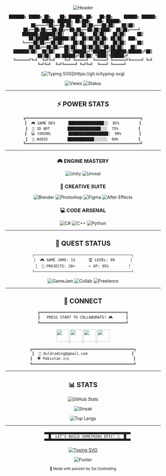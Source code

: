 <div align="center">

![Header](https://capsule-render.vercel.app/api?type=waving&color=gradient&customColorList=12,20,6,17,11&height=200&section=header&text=SAI%20OULDRADING&fontSize=70&fontColor=fff&animation=twinkling&fontAlignY=35)

```
███████╗ █████╗ ██╗    ██╗ ██████╗ ██╗   ██╗██╗     ██████╗ ██████╗  █████╗ ██████╗ ██╗███╗   ██╗ ██████╗ 
██╔════╝██╔══██╗██║    ██║██╔═══██╗██║   ██║██║     ██╔══██╗██╔══██╗██╔══██╗██╔══██╗██║████╗  ██║██╔════╝ 
███████╗███████║██║    ██║██║   ██║██║   ██║██║     ██║  ██║██████╔╝███████║██║  ██║██║██╔██╗ ██║██║  ███╗
╚════██║██╔══██║██║    ██║██║   ██║██║   ██║██║     ██║  ██║██╔══██╗██╔══██║██║  ██║██║██║╚██╗██║██║   ██║
███████║██║  ██║██║    ██║╚██████╔╝╚██████╔╝███████╗██████╔╝██║  ██║██║  ██║██████╔╝██║██║ ╚████║╚██████╔╝
╚══════╝╚═╝  ╚═╝╚═╝    ╚═╝ ╚═════╝  ╚═════╝ ╚══════╝╚═════╝ ╚═╝  ╚═╝╚═╝  ╚═╝╚═════╝ ╚═╝╚═╝  ╚═══╝ ╚═════╝ 
```

[![Typing SVG](https://readme-typing-svg.demolab.com?font=Press+Start+2P&size=16&duration=2000&pause=500&color=FF006E&center=true&vCenter=true&width=700&lines=🎮+UNITY+|+UNREAL+ENGINE+MASTER;🎨+BLENDER+3D+WIZARD;💻+C%23+|+C%2B%2B+DEVELOPER;⚡+BUILDING+EPIC+GAMES!)](https://git.io/typing-svg)

![Views](https://komarev.com/ghpvc/?username=saiouldrading&color=blueviolet&style=for-the-badge)
![Status](https://img.shields.io/badge/STATUS-CODING-ff006e?style=for-the-badge)

</div>

---

<div align="center">

## ⚡ POWER STATS

```
╔════════════════════════════════════════════════════╗
║  🎮 GAME DEV      ████████████████░░  85%         ║
║  🎨 3D ART        ███████████████░░░  75%         ║
║  💻 CODING        ██████████████████░  90%        ║
║  🎵 AUDIO         ████████████░░░░░░  60%         ║
╚════════════════════════════════════════════════════╝
```

</div>

---

<div align="center">

### 🎮 ENGINE MASTERY

![Unity](https://img.shields.io/badge/UNITY-000000?style=for-the-badge&logo=unity&logoColor=white)
![Unreal](https://img.shields.io/badge/UNREAL-0E1128?style=for-the-badge&logo=unrealengine&logoColor=white)

### 🎨 CREATIVE SUITE

![Blender](https://img.shields.io/badge/BLENDER-F5792A?style=for-the-badge&logo=blender&logoColor=white)
![Photoshop](https://img.shields.io/badge/PHOTOSHOP-31A8FF?style=for-the-badge&logo=adobephotoshop&logoColor=white)
![Figma](https://img.shields.io/badge/FIGMA-F24E1E?style=for-the-badge&logo=figma&logoColor=white)
![After Effects](https://img.shields.io/badge/AFTER_EFFECTS-9999FF?style=for-the-badge&logo=adobeaftereffects&logoColor=white)

### 💻 CODE ARSENAL

![C#](https://img.shields.io/badge/C%23-239120?style=for-the-badge&logo=csharp&logoColor=white)
![C++](https://img.shields.io/badge/C++-00599C?style=for-the-badge&logo=cplusplus&logoColor=white)
![Python](https://img.shields.io/badge/PYTHON-3776AB?style=for-the-badge&logo=python&logoColor=white)

</div>

---

<div align="center">

## 🎯 QUEST STATUS

```
┌────────────────────────────────────────────┐
│  🎮 GAME JAMS: 12      🏆 LEVEL: 99       │
│  💼 PROJECTS: 28+      ⭐ XP: 95%         │
└────────────────────────────────────────────┘
```

![GameJam](https://img.shields.io/badge/🎮_GAME_JAMS-READY-00D9FF?style=for-the-badge)
![Collab](https://img.shields.io/badge/🤝_COLLAB-OPEN-FF6B35?style=for-the-badge)
![Freelance](https://img.shields.io/badge/💼_FREELANCE-AVAILABLE-FFD700?style=for-the-badge)

</div>

---

<div align="center">

## 🤝 CONNECT

```
╔═══════════════════════════════════════╗
║   PRESS START TO COLLABORATE! 🎮      ║
╚═══════════════════════════════════════╝
```

<a href="https://www.linkedin.com/in/muhammad-saim-a26349358/">
<img src="https://img.shields.io/badge/LINKEDIN-0077B5?style=for-the-badge&logo=linkedin&logoColor=white" height="40"/>
</a>
<a href="https://www.instagram.com/saimk.k18/">
<img src="https://img.shields.io/badge/INSTAGRAM-E4405F?style=for-the-badge&logo=instagram&logoColor=white" height="40"/>
</a>
<a href="mailto:Ouldrading@gmail.com">
<img src="https://img.shields.io/badge/EMAIL-D14836?style=for-the-badge&logo=gmail&logoColor=white" height="40"/>
</a>
<a href="https://github.com/saiouldrading">
<img src="https://img.shields.io/badge/GITHUB-181717?style=for-the-badge&logo=github&logoColor=white" height="40"/>
</a>

<br>

```
╔══════════════════════════════════════════════╗
║  📧 Ouldrading@gmail.com                    ║
║  🌍 Pakistan 🇵🇰                             ║
╚══════════════════════════════════════════════╝
```

</div>

---

<div align="center">

## 📊 STATS

![GitHub Stats](https://github-readme-stats.vercel.app/api?username=saiouldrading&show_icons=true&theme=radical&border_color=ff006e&bg_color=0d1117&title_color=ff006e&icon_color=00d9ff&text_color=ffffff&hide_border=false)

![Streak](https://github-readme-streak-stats.herokuapp.com/?user=saiouldrading&theme=radical&border=ff006e&background=0d1117&ring=ff006e&fire=ff6b35&currStreakLabel=00d9ff)

![Top Langs](https://github-readme-stats.vercel.app/api/top-langs/?username=saiouldrading&layout=compact&theme=radical&border_color=00d9ff&bg_color=0d1117&title_color=00d9ff&text_color=ffffff)

</div>

---

<div align="center">

```
    ▄▄▄▄▄▄▄▄▄▄▄▄▄▄▄▄▄▄▄▄▄▄▄▄▄▄▄▄▄▄▄▄▄▄▄▄▄▄▄
    █  LET'S BUILD SOMETHING EPIC! 🚀  █
    ▀▀▀▀▀▀▀▀▀▀▀▀▀▀▀▀▀▀▀▀▀▀▀▀▀▀▀▀▀▀▀▀▀▀▀▀▀▀▀
```

[![Typing SVG](https://readme-typing-svg.demolab.com?font=Press+Start+2P&size=12&duration=3000&pause=1000&color=FFD700&center=true&vCenter=true&width=600&lines=PASSION+%2B+SKILL+%3D+MAGIC!+✨;READY+TO+COLLABORATE!+🤝;LET'S+CREATE+TOGETHER!+🎮)](https://git.io/typing-svg)

![Footer](https://capsule-render.vercel.app/api?type=waving&color=gradient&customColorList=12,20,6,17,11&height=120&section=footer&text=KEEP%20CREATING!&fontSize=30&fontColor=fff&animation=twinkling)

<sub>💜 Made with passion by Sai Ouldrading</sub>

</div>
